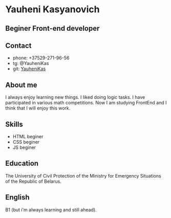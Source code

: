 # **Yauheni Kasyanovich**
## Beginer Front-end developer

## Contact
* phone: +37529-271-96-56
* tg: @YauheniKas
* git: [YauheniKas](https://github.com/YauheniKas)

## About me
I always enjoy learning new things. I liked doing logic tasks. I have participated in various math competitions. Now I am studying FrontEnd and I think that I will enjoy this work.

## Skills
* HTML beginer
* CSS beginer
* JS beginer

## Education
The University of Civil Protection of the Ministry for Emergency Situations of the Republic of Belarus.

## English
B1 (but i'm always learning and still ahead).